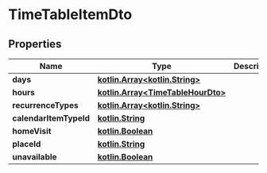 # TimeTableItemDto

## Properties
Name | Type | Description | Notes
------------ | ------------- | ------------- | -------------
**days** | [**kotlin.Array&lt;kotlin.String&gt;**](.md) |  | 
**hours** | [**kotlin.Array&lt;TimeTableHourDto&gt;**](TimeTableHourDto.md) |  | 
**recurrenceTypes** | [**kotlin.Array&lt;kotlin.String&gt;**](.md) |  | 
**calendarItemTypeId** | [**kotlin.String**](.md) |  |  [optional]
**homeVisit** | [**kotlin.Boolean**](.md) |  | 
**placeId** | [**kotlin.String**](.md) |  |  [optional]
**unavailable** | [**kotlin.Boolean**](.md) |  | 
